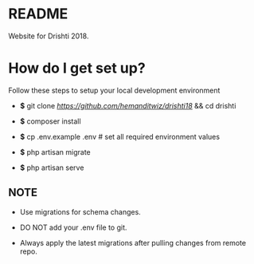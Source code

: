 # README

Website for Drishti 2018.

# How do I get set up?

Follow these steps to setup your local development environment

* __$__ git clone _https://github.com/hemanditwiz/drishti18_ && cd drishti

* __$__ composer install

* __$__ cp .env.example .env  # set all required environment values

* __$__ php artisan migrate

* __$__ php artisan serve


## NOTE

* Use migrations for schema changes.

* DO NOT add your .env file to git.

* Always apply the latest migrations after pulling changes from remote repo.



